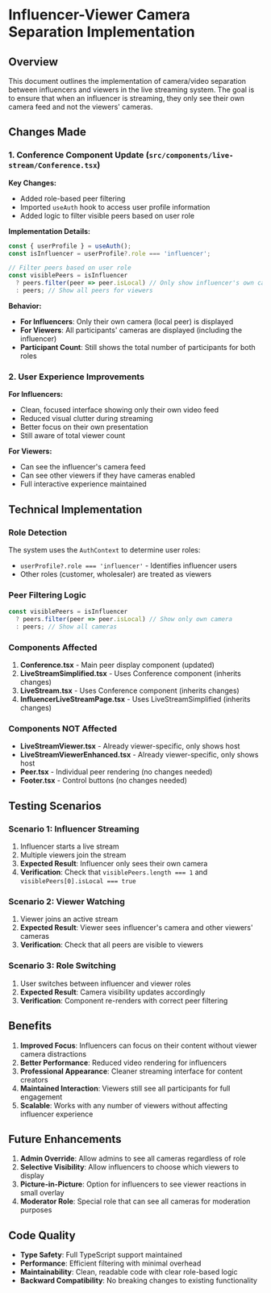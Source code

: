 # Influencer-Viewer Camera Separation Implementation

## Overview
This document outlines the implementation of camera/video separation between influencers and viewers in the live streaming system. The goal is to ensure that when an influencer is streaming, they only see their own camera feed and not the viewers' cameras.

## Changes Made

### 1. Conference Component Update (`src/components/live-stream/Conference.tsx`)

**Key Changes:**
- Added role-based peer filtering
- Imported `useAuth` hook to access user profile information
- Added logic to filter visible peers based on user role

**Implementation Details:**
```typescript
const { userProfile } = useAuth();
const isInfluencer = userProfile?.role === 'influencer';

// Filter peers based on user role
const visiblePeers = isInfluencer 
  ? peers.filter(peer => peer.isLocal) // Only show influencer's own camera
  : peers; // Show all peers for viewers
```

**Behavior:**
- **For Influencers**: Only their own camera (local peer) is displayed
- **For Viewers**: All participants' cameras are displayed (including the influencer)
- **Participant Count**: Still shows the total number of participants for both roles

### 2. User Experience Improvements

**For Influencers:**
- Clean, focused interface showing only their own video feed
- Reduced visual clutter during streaming
- Better focus on their own presentation
- Still aware of total viewer count

**For Viewers:**
- Can see the influencer's camera feed
- Can see other viewers if they have cameras enabled
- Full interactive experience maintained

## Technical Implementation

### Role Detection
The system uses the `AuthContext` to determine user roles:
- `userProfile?.role === 'influencer'` - Identifies influencer users
- Other roles (customer, wholesaler) are treated as viewers

### Peer Filtering Logic
```typescript
const visiblePeers = isInfluencer 
  ? peers.filter(peer => peer.isLocal) // Show only own camera
  : peers; // Show all cameras
```

### Components Affected
1. **Conference.tsx** - Main peer display component (updated)
2. **LiveStreamSimplified.tsx** - Uses Conference component (inherits changes)
3. **LiveStream.tsx** - Uses Conference component (inherits changes)
4. **InfluencerLiveStreamPage.tsx** - Uses LiveStreamSimplified (inherits changes)

### Components NOT Affected
- **LiveStreamViewer.tsx** - Already viewer-specific, only shows host
- **LiveStreamViewerEnhanced.tsx** - Already viewer-specific, only shows host
- **Peer.tsx** - Individual peer rendering (no changes needed)
- **Footer.tsx** - Control buttons (no changes needed)

## Testing Scenarios

### Scenario 1: Influencer Streaming
1. Influencer starts a live stream
2. Multiple viewers join the stream
3. **Expected Result**: Influencer only sees their own camera
4. **Verification**: Check that `visiblePeers.length === 1` and `visiblePeers[0].isLocal === true`

### Scenario 2: Viewer Watching
1. Viewer joins an active stream
2. **Expected Result**: Viewer sees influencer's camera and other viewers' cameras
3. **Verification**: Check that all peers are visible to viewers

### Scenario 3: Role Switching
1. User switches between influencer and viewer roles
2. **Expected Result**: Camera visibility updates accordingly
3. **Verification**: Component re-renders with correct peer filtering

## Benefits

1. **Improved Focus**: Influencers can focus on their content without viewer camera distractions
2. **Better Performance**: Reduced video rendering for influencers
3. **Professional Appearance**: Cleaner streaming interface for content creators
4. **Maintained Interaction**: Viewers still see all participants for full engagement
5. **Scalable**: Works with any number of viewers without affecting influencer experience

## Future Enhancements

1. **Admin Override**: Allow admins to see all cameras regardless of role
2. **Selective Visibility**: Allow influencers to choose which viewers to display
3. **Picture-in-Picture**: Option for influencers to see viewer reactions in small overlay
4. **Moderator Role**: Special role that can see all cameras for moderation purposes

## Code Quality

- **Type Safety**: Full TypeScript support maintained
- **Performance**: Efficient filtering with minimal overhead
- **Maintainability**: Clean, readable code with clear role-based logic
- **Backward Compatibility**: No breaking changes to existing functionality